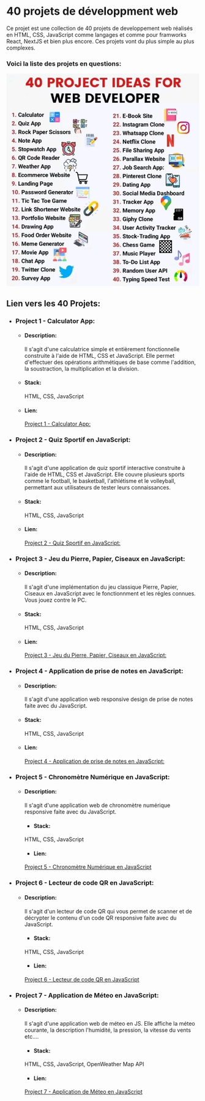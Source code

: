 # 40 projets de développment web

Ce projet est une collection de 40 projets de developpement web réalisés en HTML, CSS, JavaScript comme langages et comme pour framworks React, NextJS et bien plus encore.
Ces projets vont du plus simple au plus complexes.

### Voici la liste des projets en questions:

![Image 40 projets de développement web](./images/base.jpg)

## Lien vers les 40 Projets:

- ### Project 1 - Calculator App:
  - #### Description:
    Il s'agit d'une calculatrice simple et entièrement fonctionnelle construite à l'aide de HTML, CSS et JavaScript. Elle permet d'effectuer des opérations arithmétiques de base comme l'addition, la soustraction, la multiplication et la division.
  - #### Stack:
    HTML, CSS, JavaScript
  - #### Lien:
    [Project 1 - Calculator App:](https://github.com/OumarouSandaSouley/Project-1-Calculator-App)
- ### Project 2 - Quiz Sportif en JavaScript:
  - #### Description:
    Il s'agit d'une application de quiz sportif interactive construite à l'aide de HTML, CSS et JavaScript. Elle couvre plusieurs sports comme le football, le basketball, l'athlétisme et le volleyball, permettant aux utilisateurs de tester leurs connaissances.
  - #### Stack:
    HTML, CSS, JavaScript
  - #### Lien:
    [Project 2 - Quiz Sportif en JavaScript:](https://github.com/OumarouSandaSouley/Project-2---Quizz-App)
- ### Project 3 - Jeu du Pierre, Papier, Ciseaux en JavaScript:
  - #### Description:
    Il s'agit d'une implémentation du jeu classique Pierre, Papier, Ciseaux en JavaScript avec le fonctionnment et les régles connues. Vous jouez contre le PC.
  - #### Stack:
    HTML, CSS, JavaScript
  - #### Lien:
    [Project 3 - Jeu du Pierre, Papier, Ciseaux en JavaScript:](https://github.com/OumarouSandaSouley/Project-3-Rock-Paper-Cisor)
- ### Project 4 - Application de prise de notes en JavaScript:
  - #### Description:
    Il s'agit d'une application web responsive design de prise de notes faite avec du JavaScript.
  - #### Stack:
    HTML, CSS, JavaScript
  - #### Lien:
    [Project 4 - Application de prise de notes en JavaScript:](https://github.com/OumarouSandaSouley/Project-4-Notes-App)
- ### Project 5 - Chronomètre Numérique en JavaScript:
  - #### Description:

    Il s'agit d'une application web de chronomètre numérique responsive faite avec du JavaScript.
    - #### Stack:
    HTML, CSS, JavaScript 
    - #### Lien:
    [Project 5 - Chronomètre Numérique en JavaScript](https://github.com/OumarouSandaSouley/Project-5-Stop-Watch)
- ### Project 6 - Lecteur de code QR en JavaScript:
  - #### Description:

    Il s'agit d'un lecteur de code QR qui vous permet de scanner et de décrypter le contenu d'un code QR responsive faite avec du JavaScript.
    - #### Stack:
    HTML, CSS, JavaScript 
    - #### Lien:
    [Project 6 - Lecteur de code QR en JavaScript](https://github.com/OumarouSandaSouley/Project-6-QR-Code-Reader)
- ### Project 7 - Application de Méteo en JavaScript:
  - #### Description:

    Il s'agit d'une application web de méteo en JS. Elle affiche la méteo courante, la description l'humidité, la pression, la vitesse du vents etc....
    - #### Stack:
    HTML, CSS, JavaScript, OpenWeather Map API
    - #### Lien:
    [Project 7 - Application de Méteo en JavaScript](https://github.com/OumarouSandaSouley/Project-7-Weather-App)
